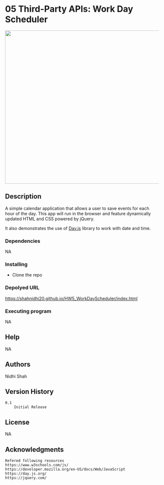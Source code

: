 # 05 Third-Party APIs: Work Day Scheduler

<p align="center">
     <a href="https://shahnidhi20.github.io/HW5_WorkDayScheduler/index.html">
       <img src="./passgen_demo.png" alt="Logo" width="1200" height="500">
     </a>
   </p>

## Description

A simple calendar application that allows a user to save events for each hour of the day. This app will run in the browser and feature dynamically updated HTML and CSS powered by jQuery.

It also demonstrates the use of [Day.js](https://day.js.org/en/) library to work with date and time.

### Dependencies

NA

### Installing

- Clone the repo

### Depolyed URL

https://shahnidhi20.github.io/HW5_WorkDayScheduler/index.html

### Executing program

NA

## Help

NA

## Authors

Nidhi Shah

## Version History

    0.1
        Initial Release

## License

NA

## Acknowledgments

    Refered following resources
    https://www.w3schools.com/js/
    https://developer.mozilla.org/en-US/docs/Web/JavaScript
    https://day.js.org/
    https://jquery.com/
